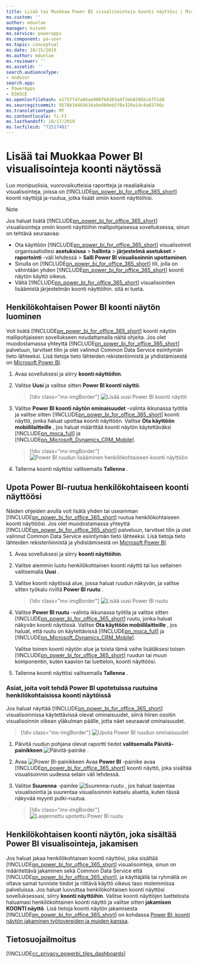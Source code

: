 ```yaml
---
title: Lisää tai Muokkaa Power BI visualisointeja koonti näyttösi | MicrosoftDocs
ms.custom: ''
author: mduelae
manager: kvivek
ms.service: powerapps
ms.component: pa-user
ms.topic: conceptual
ms.date: 10/15/2019
ms.author: mduelae
ms.reviewer: ''
ms.assetid: ''
search.audienceType:
- enduser
search.app:
- PowerApps
- D365CE
ms.openlocfilehash: e175ff47a66ae000fb8303a9f3de8205bcbf51d8
ms.sourcegitcommit: 9576b34403634a8e960eb5f8e320a14c4a03746c
ms.translationtype: MT
ms.contentlocale: fi-FI
ms.lasthandoff: 10/17/2019
ms.locfileid: "72517401"
---
```

# <a name="add-or-edit-power-bi-visualizations-on-your-dashboard"></a>Lisää tai Muokkaa Power BI visualisointeja koonti näytössä

Luo monipuolisia, vuorovaikutteisia raportteja ja reaaliaikaisia visualisointeja, joissa on [!INCLUDE[pn_power_bi_for_office_365_short](../includes/pn-power-bi-for-office-365-short.md)] koonti näyttöjä ja-ruutua, jotka lisäät omiin koonti näyttöihisi.  
  
> [!NOTE]
> Jos haluat lisätä [!INCLUDE[pn_power_bi_for_office_365_short](../includes/pn-power-bi-for-office-365-short.md)] visualisointeja omiin koonti näyttöihin mallipohjaisessa sovelluksessa, sinun on tehtävä seuraavaa:  
> 
> - Ota käyttöön [!INCLUDE[pn_power_bi_for_office_365_short](../includes/pn-power-bi-for-office-365-short.md)] visualisoinnit organisaatiollesi **asetuksissa**  > **hallinta**  > **järjestelmä asetukset**  > **raportointi** -väli lehdessä > **Salli Power BI visualisoinnin upottaminen**.  
> - Sinulla on [!INCLUDE[pn_power_bi_for_office_365_short](../includes/pn-power-bi-for-office-365-short.md)] tili, jolla on vähintään yhden [!INCLUDE[pn_power_bi_for_office_365_short](../includes/pn-power-bi-for-office-365-short.md)] koonti näytön käyttö oikeus.  
> - Vältä [!INCLUDE[pn_power_bi_for_office_365_short](../includes/pn-power-bi-for-office-365-short.md)] visualisointien lisäämistä järjestelmän koonti näyttöihin. sitä ei tueta.
  

## <a name="create-a-personal-power-bi-dashboard"></a>Henkilökohtaisen Power BI koonti näytön luominen
  Voit lisätä [!INCLUDE[pn_power_bi_for_office_365_short](../includes/pn-power-bi-for-office-365-short.md)] koonti näytön mallipohjaiseen sovellukseen noudattamalla näitä ohjeita. Jos olet muodostamassa yhteyttä [!INCLUDE[pn_power_bi_for_office_365_short](../includes/pn-power-bi-for-office-365-short.md)] palveluun, tarvitset tilin ja olet valinnut Common Data Service esiintymän tieto lähteeksi. Lisä tietoja tieto lähteiden rekisteröinnistä ja yhdistämisestä on [Microsoft Power BI](https://powerbi.microsoft.com/).  

1. Avaa sovelluksesi ja siirry **koonti näyttöihin**.
  
2. Valitse **Uusi** ja valitse sitten **Power BI koonti näyttö**.  

   
    > [!div class="mx-imgBorder"] 
    > ![Lisää uusi Power BI koonti näyttö](media/pbi_1.png "Lisää BEW Power BI-koonti näyttö") 

3. Valitse **Power BI koonti näytön ominaisuudet** -valinta ikkunassa työtila ja valitse sitten [!INCLUDE[pn_power_bi_for_office_365_short](../includes/pn-power-bi-for-office-365-short.md)] koonti näyttö, jonka haluat upottaa koonti näyttöön. Valitse **Ota käyttöön mobiililaitteille** , jos haluat määrittää koonti näytön käytettäväksi [!INCLUDE[pn_moca_full](../includes/pn-moca-full.md)] ja [!INCLUDE[pn_Microsoft_Dynamics_CRM_Mobile](../includes/pn-dyn-365-phones.md)].

    
    > [!div class="mx-imgBorder"] 
    > ![Power BI ruudun lisääminen henkilökohtaiseen koonti näyttöön](media/workspace-add-power-bi-dashboard.png "Power BI ruudun lisääminen henkilökohtaiseen koonti näyttöön") 

4. Tallenna koonti näyttösi valitsemalla **Tallenna** .
 
## <a name="embed--power-bi-tiles-on-your-personal-dashboard"></a>Upota Power BI-ruutua henkilökohtaiseen koonti näyttöösi  
 Näiden ohjeiden avulla voit lisätä yhden tai useamman [!INCLUDE[pn_power_bi_for_office_365_short](../includes/pn-power-bi-for-office-365-short.md)] ruutua henkilökohtaiseen koonti näyttöösi. Jos olet muodostamassa yhteyttä [!INCLUDE[pn_power_bi_for_office_365_short](../includes/pn-power-bi-for-office-365-short.md)] palveluun, tarvitset tilin ja olet valinnut Common Data Service esiintymän tieto lähteeksi. Lisä tietoja tieto lähteiden rekisteröinnistä ja yhdistämisestä on [Microsoft Power BI](https://powerbi.microsoft.com/).  
  
1. Avaa sovelluksesi ja siirry **koonti näyttöihin**. 
  
2. Valitse aiemmin luotu henkilökohtainen koonti näyttö tai luo sellainen valitsemalla **Uusi** .  
  
3. Valitse koonti näytössä alue, jossa haluat ruudun näkyvän, ja valitse sitten työkalu riviltä **Power BI ruutu** .  

   > [!div class="mx-imgBorder"] 
   > ![Lisää uusi Power BI ruutu](media/pbi_2.png "Lisää BEW-Power BI ruutu") 
  
4. Valitse **Power BI ruutu** -valinta ikkunassa työtila ja valitse sitten [!INCLUDE[pn_power_bi_for_office_365_short](../includes/pn-power-bi-for-office-365-short.md)] ruutu, jonka haluat näkyvän koonti näytössä. Valitse **Ota käyttöön mobiililaitteille** , jos haluat, että ruutu on käytettävissä [!INCLUDE[pn_moca_full](../includes/pn-moca-full.md)] ja [!INCLUDE[pn_Microsoft_Dynamics_CRM_Mobile](../includes/pn-dyn-365-phones.md)].  
  
     Valitse toinen koonti näytön alue ja toista tämä vaihe lisätäksesi toisen [!INCLUDE[pn_power_bi_for_office_365_short](../includes/pn-power-bi-for-office-365-short.md)] ruudun tai muun komponentin, kuten kaavion tai luettelon, koonti näyttöösi.  
  
5. Tallenna koonti näyttösi valitsemalla **Tallenna** .  
  
  
### <a name="things-you-can-do-with-power-bi-embedded-tiles-in-personal-dashboards"></a>Asiat, joita voit tehdä Power BI upotetuissa ruutuina henkilökohtaisissa koonti näytöissä 

Jos haluat näyttää [!INCLUDE[pn_power_bi_for_office_365_short](../includes/pn-power-bi-for-office-365-short.md)] visualisoinnissa käytettävissä olevat ominaisuudet, siirrä hiiren osoitin visualisoinnin oikean yläkulman päälle, jotta näet seuraavat ominaisuudet.  
  
   > [!div class="mx-imgBorder"] 
   >![Upota Power BI ruudun ominaisuudet](media/embed-powerbi-tile-features.png "Upota Power BI ruudun ominaisuudet")  
  
1. Päivitä ruudun pohjana olevat raportti tiedot **valitsemalla Päivitä-painikkeen** ![Päivitä-painike](media/embed-pbi-tile-refresh-button.png "Päivitä-painike") .  
  
2. Avaa ![Power BI-painikkeen](media/open-in-power-bi.png "Avaa Power BI-painikkeessa") Avaa **Power BI** -painike avaa [!INCLUDE[pn_power_bi_for_office_365_short](../includes/pn-power-bi-for-office-365-short.md)] koonti näyttö, joka sisältää visualisoinnin uudessa selain väli lehdessä.  
  
3. Valitse **Suurenna** -painike ![Suurenna-ruutu](media/embed-pbi-tile-enlarge-button.png "Suurenna ruutua") , jos haluat laajentaa visualisointia ja suurentaa visualisoinnin katselu aluetta, kuten tässä näkyvää myynti putki-ruutua.  
  
    > [!div class="mx-imgBorder"] 
    >![Laajennettu upotettu Power BI ruutu](media/embed-power-bi-tile-features.png "Laajennettu upotettu Power BI ruutu")  
  
 
## <a name="share-a-personal-dashboard-that-contains-power-bi-visualizations"></a>Henkilökohtaisen koonti näytön, joka sisältää Power BI visualisointeja, jakamisen  
 Jos haluat jakaa henkilökohtaisen koonti näyttösi, joka sisältää [!INCLUDE[pn_power_bi_for_office_365_short](../includes/pn-power-bi-for-office-365-short.md)] visualisointeja, sinun on määritettävä jakaminen sekä Common Data Service että [!INCLUDE[pn_power_bi_for_office_365_short](../includes/pn-power-bi-for-office-365-short.md)], ja käyttäjällä tai ryhmällä on oltava samat tunniste tiedot ja riittävä käyttö oikeus taso molemmissa palveluissa. Jos haluat luovuttaa henkilökohtaisen koonti näyttösi sovelluksessasi, siirry **koonti näyttöihin**. Valitse koonti näyttöjen luettelosta haluamasi henkilökohtainen koonti näyttö ja valitse sitten **jakamisen KOONTI näyttö**. Lisä tietoja koonti näytön jakamisesta [!INCLUDE[pn_power_bi_for_office_365_short](../includes/pn-power-bi-for-office-365-short.md)] on kohdassa [Power BI: koonti näytön jakaminen työtovereiden ja muiden kanssa](https://powerbi.microsoft.com/documentation/powerbi-service-share-unshare-dashboard/).  
  
<a name="privacy"></a>   
## <a name="privacy-notice"></a>Tietosuojailmoitus  
[!INCLUDE[cc_privacy_powerbi_tiles_dashboards](../includes/cc-privacy-powerbi-tiles-dashboards.md)]
  

